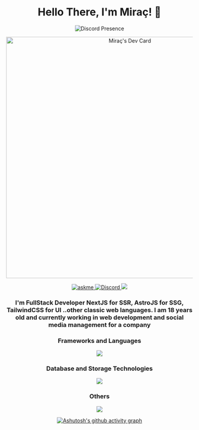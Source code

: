 <div align="center">
  <h1>Hello There, I'm Miraç! 🥏 </h1>
  
![Discord Presence](https://lanyard.cnrad.dev/api/619925060387340299)

<a href="https://app.daily.dev/miracim"><img src="https://api.daily.dev/devcards/v2/ffZ5mae9yjamK57wZBoUh.png?r=at5&type=wide" width="652" alt="Miraç's Dev Card"/></a>

<a href="https://discord.com/users/619925060387340299">
<img alt="askme" src="https://img.shields.io/badge/Ask%20me-anything-1abc9c.svg" />
</a>
<a href="https://discord.com/users/619925060387340299"><img alt="Discord" src="https://img.shields.io/badge/miracim-7289DA?style=flat&logo=discord&logoColor=white"/>
</a>
<img src="https://komarev.com/ghpvc/?username=turkgenciyim"/>
</a>
<br/>
<h3>I'm FullStack Developer NextJS for SSR,  AstroJS for SSG, TailwindCSS for UI ..other classic web languages. I am 18 years old and currently working in web development and social media management for a company </h3>
<h3>Frameworks and Languages</h3>
<img src="https://skillicons.dev/icons?i=nextjs,astro,react,tailwindcss,express,nodejs,javascript,html,css&theme=dark" />
<br/>
<h3>Database and Storage Technologies</h3>
<img src="https://skillicons.dev/icons?i=sqlite,aws,mongodb,mysql,supabase,planetscale,prisma&theme=dark" />
<br/>
<h3>Others</h3>
<img src="https://skillicons.dev/icons?i=vercel,ps,devto,github,linkedin,vscode,discord&theme=dark" />
<br/>

[![Ashutosh's github activity graph](https://github-readme-activity-graph.vercel.app/graph?username=turkgenciyim&theme=tokyo-night)](https://github.com/ashutosh00710/github-readme-activity-graph)

